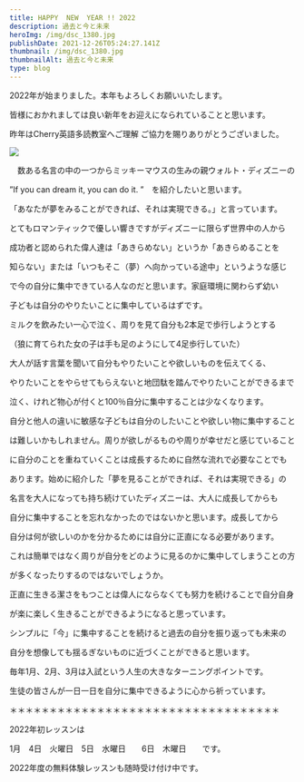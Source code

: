 ```yaml
---
title: HAPPY  NEW  YEAR !! 2022
description: 過去と今と未来
heroImg: /img/dsc_1380.jpg
publishDate: 2021-12-26T05:24:27.141Z
thumbnail: /img/dsc_1380.jpg
thumbnailAlt: 過去と今と未来
type: blog
---
```

2022年が始まりました。本年もよろしくお願いいたします。

皆様におかれましては良い新年をお迎えになられていることと思います。

昨年はCherry英語多読教室へご理解 ご協力を賜りありがとうございました。

![](/img/dsc_1646.jpg)

　数ある名言の中の一つからミッキーマウスの生みの親ウォルト・ディズニーの

”If you can dream it, you can do it. ”　を紹介したいと思います。

「あなたが夢をみることができれば、それは実現できる。」と言っています。

とてもロマンティックで優しい響きですがディズニーに限らず世界中の人から

成功者と認められた偉人達は「あきらめない」というか「あきらめることを

知らない」または「いつもそこ（夢）へ向かっている途中」というような感じ

で今の自分に集中できている人なのだと思います。家庭環境に関わらず幼い

子どもは自分のやりたいことに集中しているはずです。

ミルクを飲みたい一心で泣く、周りを見て自分も2本足で歩行しようとする

（狼に育てられた女の子は手も足のようにして4足歩行していた）

大人が話す言葉を聞いて自分もやりたいことや欲しいものを伝えてくる、

やりたいことをやらせてもらえないと地団駄を踏んでやりたいことができるまで

泣く、けれど物心が付くと100％自分に集中することは少なくなります。

自分と他人の違いに敏感な子どもは自分のしたいことや欲しい物に集中すること

は難しいかもしれません。周りが欲しがるものや周りが幸せだと感じていること

に自分のことを重ねていくことは成長するために自然な流れで必要なことでも

あります。始めに紹介した「夢を見ることができれば、それは実現できる」の

名言を大人になっても持ち続けていたディズニーは、大人に成長してからも

自分に集中することを忘れなかったのではないかと思います。成長してから

自分は何が欲しいのかを分かるためには自分に正直になる必要があります。

これは簡単ではなく周りが自分をどのように見るのかに集中してしまうことの方

が多くなったりするのではないでしょうか。

正直に生きる潔さをもつことは偉人にならなくても努力を続けることで自分自身

が楽に楽しく生きることができるようになると思っています。

シンプルに「今」に集中することを続けると過去の自分を振り返っても未来の

自分を想像しても揺るぎないものに近づくことができると思います。

毎年1月、2月、3月は入試という人生の大きなターニングポイントです。

生徒の皆さんが一日一日を自分に集中できるように心から祈っています。

＊＊＊＊＊＊＊＊＊＊＊＊＊＊＊＊＊＊＊＊＊＊＊＊＊＊＊＊＊＊＊＊＊＊

2022年初レッスンは

1月　4日　火曜日　5日　水曜日　　6日　木曜日　　です。

2022年度の無料体験レッスンも随時受け付け中です。